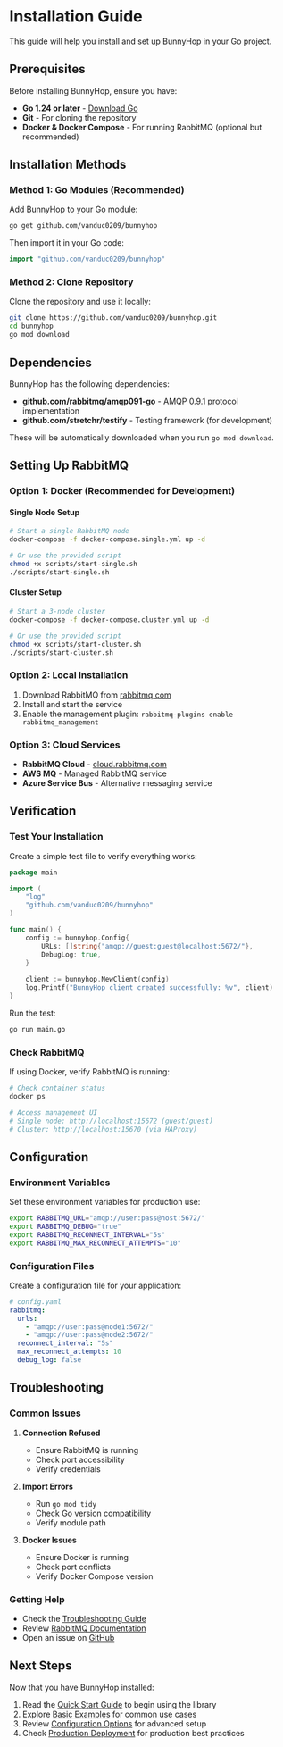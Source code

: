 # Installation Guide

This guide will help you install and set up BunnyHop in your Go project.

## Prerequisites

Before installing BunnyHop, ensure you have:

- **Go 1.24 or later** - [Download Go](https://golang.org/dl/)
- **Git** - For cloning the repository
- **Docker & Docker Compose** - For running RabbitMQ (optional but recommended)

## Installation Methods

### Method 1: Go Modules (Recommended)

Add BunnyHop to your Go module:

```bash
go get github.com/vanduc0209/bunnyhop
```

Then import it in your Go code:

```go
import "github.com/vanduc0209/bunnyhop"
```

### Method 2: Clone Repository

Clone the repository and use it locally:

```bash
git clone https://github.com/vanduc0209/bunnyhop.git
cd bunnyhop
go mod download
```

## Dependencies

BunnyHop has the following dependencies:

- **github.com/rabbitmq/amqp091-go** - AMQP 0.9.1 protocol implementation
- **github.com/stretchr/testify** - Testing framework (for development)

These will be automatically downloaded when you run `go mod download`.

## Setting Up RabbitMQ

### Option 1: Docker (Recommended for Development)

#### Single Node Setup

```bash
# Start a single RabbitMQ node
docker-compose -f docker-compose.single.yml up -d

# Or use the provided script
chmod +x scripts/start-single.sh
./scripts/start-single.sh
```

#### Cluster Setup

```bash
# Start a 3-node cluster
docker-compose -f docker-compose.cluster.yml up -d

# Or use the provided script
chmod +x scripts/start-cluster.sh
./scripts/start-cluster.sh
```

### Option 2: Local Installation

1. Download RabbitMQ from [rabbitmq.com](https://www.rabbitmq.com/download.html)
2. Install and start the service
3. Enable the management plugin: `rabbitmq-plugins enable rabbitmq_management`

### Option 3: Cloud Services

- **RabbitMQ Cloud** - [cloud.rabbitmq.com](https://www.cloudamqp.com/)
- **AWS MQ** - Managed RabbitMQ service
- **Azure Service Bus** - Alternative messaging service

## Verification

### Test Your Installation

Create a simple test file to verify everything works:

```go
package main

import (
    "log"
    "github.com/vanduc0209/bunnyhop"
)

func main() {
    config := bunnyhop.Config{
        URLs: []string{"amqp://guest:guest@localhost:5672/"},
        DebugLog: true,
    }
    
    client := bunnyhop.NewClient(config)
    log.Printf("BunnyHop client created successfully: %v", client)
}
```

Run the test:

```bash
go run main.go
```

### Check RabbitMQ

If using Docker, verify RabbitMQ is running:

```bash
# Check container status
docker ps

# Access management UI
# Single node: http://localhost:15672 (guest/guest)
# Cluster: http://localhost:15670 (via HAProxy)
```

## Configuration

### Environment Variables

Set these environment variables for production use:

```bash
export RABBITMQ_URL="amqp://user:pass@host:5672/"
export RABBITMQ_DEBUG="true"
export RABBITMQ_RECONNECT_INTERVAL="5s"
export RABBITMQ_MAX_RECONNECT_ATTEMPTS="10"
```

### Configuration Files

Create a configuration file for your application:

```yaml
# config.yaml
rabbitmq:
  urls:
    - "amqp://user:pass@node1:5672/"
    - "amqp://user:pass@node2:5672/"
  reconnect_interval: "5s"
  max_reconnect_attempts: 10
  debug_log: false
```

## Troubleshooting

### Common Issues

1. **Connection Refused**
   - Ensure RabbitMQ is running
   - Check port accessibility
   - Verify credentials

2. **Import Errors**
   - Run `go mod tidy`
   - Check Go version compatibility
   - Verify module path

3. **Docker Issues**
   - Ensure Docker is running
   - Check port conflicts
   - Verify Docker Compose version

### Getting Help

- Check the [Troubleshooting Guide](troubleshooting.md)
- Review [RabbitMQ Documentation](https://www.rabbitmq.com/documentation.html)
- Open an issue on [GitHub](https://github.com/vanduc0209/bunnyhop/issues)

## Next Steps

Now that you have BunnyHop installed:

1. Read the [Quick Start Guide](quickstart.md) to begin using the library
2. Explore [Basic Examples](examples/basic.md) for common use cases
3. Review [Configuration Options](configuration.md) for advanced setup
4. Check [Production Deployment](production.md) for production best practices 